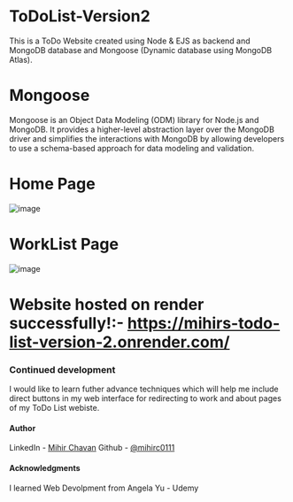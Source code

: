 # ToDoList-Version2
This is a ToDo Website created using Node & EJS as backend and MongoDB database and Mongoose (Dynamic database using MongoDB Atlas).

# Mongoose
Mongoose is an Object Data Modeling (ODM) library for Node.js and MongoDB. It provides a higher-level abstraction layer over the MongoDB driver and simplifies the interactions with MongoDB by allowing developers to use a schema-based approach for data modeling and validation.


# Home Page
![image](https://user-images.githubusercontent.com/84846378/233794359-75e5ed24-fb7c-4f47-a6cf-26be8c7357ee.png)


# WorkList Page
![image](https://user-images.githubusercontent.com/84846378/233794372-cd3bcc69-9278-4a45-894d-75073d338225.png)


# Website hosted on render successfully!:- https://mihirs-todo-list-version-2.onrender.com/

### Continued development
I would like to learn futher advance techniques which will help me include direct buttons in my web interface for redirecting to work and about pages of my ToDo List webiste.

#### Author

LinkedIn - [Mihir Chavan](https://www.linkedin.com/in/mihir-chavan-643615234/)
Github - [@mihirc0111](https://github.com/mihirc0111)

#### Acknowledgments

I learned Web Devolpment from Angela Yu - Udemy
